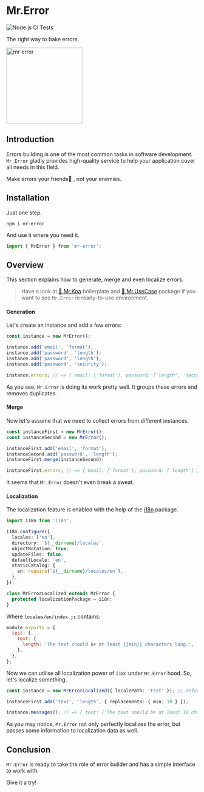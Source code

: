 # Mr.Error

![Node.js CI Tests](https://github.com/IlyaDonskikh/mr-error/actions/workflows/node.js.yml/badge.svg?branch=master)

The right way to bake errors.

<img width="200" alt="mr error" src="https://user-images.githubusercontent.com/3100222/118550668-a273a580-b765-11eb-882e-6c686a264b3d.png">

## Introduction

Errors building is one of the most common tasks in software development. `Mr.Error` gladly provides high-quality service to help your application cover all needs in this field.

Make errors your friends🤝 , not your enemies.

## Installation

Just one step.

```shell
npm i mr-error
```

And use it where you need it.

```typescript
import { MrError } from 'mr-error';
```

## Overview

This section explains how to generate, merge and even localize errors.

> Have a look at [🐨 Mr.Koa](https://github.com/IlyaDonskikh/mrkoa) boilerplate and [💼 Mr.UseCase](https://github.com/IlyaDonskikh/mr-use-case) package if you want to see `Mr.Error` in ready-to-use environment.

#### Generation

Let's create an instance and add a few errors:

```typescript
const instance = new MrError();

instance.add('email', 'format');
instance.add('password', 'length');
instance.add('password', 'length');
instance.add('password', 'security');

instance.errors; // => { email: ['format'], password: ['length', 'security'] }
```

As you see, `Mr.Error` is doing its work pretty well. It groups these errors and removes duplicates.

#### Merge

Now let's assume that we need to collect errors from different instances.

```typescript
const instanceFirst = new MrError();
const instanceSecond = new MrError();

instanceFirst.add('email', 'format');
instanceSecond.add('password', 'length');
instanceFirst.merge(instanceSecond);

instanceFirst.errors; // => { email: ['format'], password: ['length'] }
```

It seems that `Mr.Error` doesn't even break a sweat.

#### Localization

The localization feature is enabled with the help of the [i18n](https://github.com/mashpie/i18n-node) package.

```typescript
import i18n from 'i18n';

i18n.configure({
  locales: ['en'],
  directory: `${__dirname}/locales`,
  objectNotation: true,
  updateFiles: false,
  defaultLocale: 'en',
  staticCatalog: {
    en: require(`${__dirname}/locales/en`),
  },
});

class MrErrorLocalized extends MrError {
  protected localizationPackage = i18n;
}
```

Where `locales/en/index.js` contains:

```js
module.exports = {
  test: {
    text: {
      length: 'The text should be at least {{min}} characters long.',
    },
  },
};
```

Now we can utilise all localization power of `i18n` under `Mr.Error` hood. So, let's localize something.

```typescript
const instance = new MrErrorLocalized({ localePath: 'test' }); // default 'base'

instanceFirst.add('text', 'length', { replacements: { min: 10 } });

instance.messages(); // => { text: ['The text should be at least 10 characters long.'] }
```

As you may notice, `Mr.Error` not only perfectly localizes the error, but passes some information to localization data as well.

## Conclusion

`Mr.Error` is ready to take the role of error builder and has a simple interface to work with.

Give it a try!
